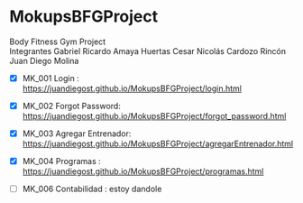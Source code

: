 # MokupsBFGProject
Body Fitness Gym Project  
Integrantes  Gabriel Ricardo Amaya Huertas Cesar Nicolás Cardozo Rincón Juan Diego Molina


- [x] MK_001 Login : https://juandiegost.github.io/MokupsBFGProject/login.html

- [x] MK_002 Forgot Password: https://juandiegost.github.io/MokupsBFGProject/forgot_password.html

- [x] MK_003 Agregar Entrenador: https://juandiegost.github.io/MokupsBFGProject/agregarEntrenador.html

- [x] MK_004 Programas : https://juandiegost.github.io/MokupsBFGProject/programas.html

- [ ] MK_006 Contabilidad : estoy dandole
